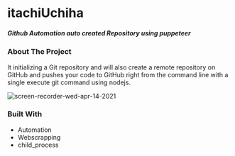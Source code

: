 
# itachiUchiha
##### Github Automation auto created Repository using puppeteer

### About The Project
It initializing a Git repository and will also create a remote repository on GitHub and pushes your code to GitHub right from the command line with a single execute git command using nodejs.

![screen-recorder-wed-apr-14-2021](https://user-images.githubusercontent.com/43543343/114768981-33321c80-9d87-11eb-980f-66fada4be9c4.gif)

### Built With
 * Automation
 * Webscrapping
 * child_process 

 



